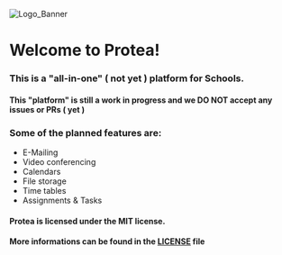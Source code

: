 ![Logo_Banner](https://user-images.githubusercontent.com/55046135/218058811-4250b134-bed3-474d-85d8-d6ee8819d30a.png)


# Welcome to Protea!

### This is a "all-in-one" ( not yet ) platform for Schools.

#### This "platform" is still a work in progress and we DO NOT accept any issues or PRs ( yet )

### Some of the planned features are:

- E-Mailing
- Video conferencing
- Calendars
- File storage
- Time tables
- Assignments & Tasks


#### Protea is licensed under the MIT license.
#### More informations can be found in the [LICENSE](LICENSE) file

